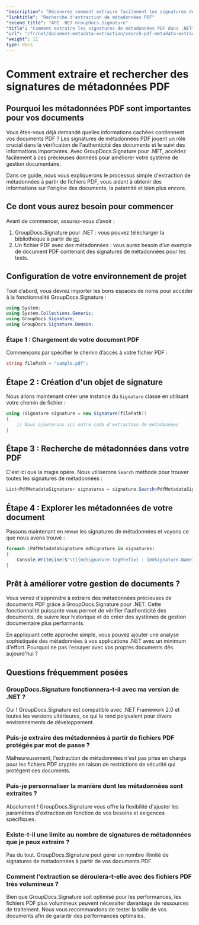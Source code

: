 ```yaml
---
"description": "Découvrez comment extraire facilement les signatures de métadonnées PDF à l'aide de GroupDocs.Signature pour .NET pour améliorer la sécurité des documents et améliorer la gestion des informations."
"linktitle": "Recherche d'extraction de métadonnées PDF"
"second_title": "API .NET GroupDocs.Signature"
"title": "Comment extraire les signatures de métadonnées PDF dans .NET"
"url": "/fr/net/document-metadata-extraction/search-pdf-metadata-extraction/"
"weight": 11
type: docs
---
```

# Comment extraire et rechercher des signatures de métadonnées PDF

## Pourquoi les métadonnées PDF sont importantes pour vos documents

Vous êtes-vous déjà demandé quelles informations cachées contiennent vos documents PDF ? Les signatures de métadonnées PDF jouent un rôle crucial dans la vérification de l'authenticité des documents et le suivi des informations importantes. Avec GroupDocs.Signature pour .NET, accédez facilement à ces précieuses données pour améliorer votre système de gestion documentaire.

Dans ce guide, nous vous expliquerons le processus simple d'extraction de métadonnées à partir de fichiers PDF, vous aidant à obtenir des informations sur l'origine des documents, la paternité et bien plus encore.

## Ce dont vous aurez besoin pour commencer

Avant de commencer, assurez-vous d’avoir :

1. GroupDocs.Signature pour .NET : vous pouvez télécharger la bibliothèque à partir de [ici](https://releases.groupdocs.com/signature/net/).
2. Un fichier PDF avec des métadonnées : vous aurez besoin d’un exemple de document PDF contenant des signatures de métadonnées pour les tests.

## Configuration de votre environnement de projet

Tout d’abord, vous devrez importer les bons espaces de noms pour accéder à la fonctionnalité GroupDocs.Signature :

```csharp
using System;
using System.Collections.Generic;
using GroupDocs.Signature;
using GroupDocs.Signature.Domain;
```

### Étape 1 : Chargement de votre document PDF

Commençons par spécifier le chemin d’accès à votre fichier PDF :

```csharp
string filePath = "sample.pdf";
```

## Étape 2 : Création d'un objet de signature

Nous allons maintenant créer une instance du `Signature` classe en utilisant votre chemin de fichier :

```csharp
using (Signature signature = new Signature(filePath))
{
    // Nous ajouterons ici notre code d'extraction de métadonnées
}
```

## Étape 3 : Recherche de métadonnées dans votre PDF

C'est ici que la magie opère. Nous utiliserons `Search` méthode pour trouver toutes les signatures de métadonnées :

```csharp
List<PdfMetadataSignature> signatures = signature.Search<PdfMetadataSignature>(SignatureType.Metadata);
```

## Étape 4 : Explorer les métadonnées de votre document

Passons maintenant en revue les signatures de métadonnées et voyons ce que nous avons trouvé :

```csharp
foreach (PdfMetadataSignature mdSignature in signatures)
{
    Console.WriteLine($"\t[{mdSignature.TagPrefix} : {mdSignature.Name}] = {mdSignature.Value} ({mdSignature.Type})");
}
```

## Prêt à améliorer votre gestion de documents ?

Vous venez d'apprendre à extraire des métadonnées précieuses de documents PDF grâce à GroupDocs.Signature pour .NET. Cette fonctionnalité puissante vous permet de vérifier l'authenticité des documents, de suivre leur historique et de créer des systèmes de gestion documentaire plus performants.

En appliquant cette approche simple, vous pouvez ajouter une analyse sophistiquée des métadonnées à vos applications .NET avec un minimum d'effort. Pourquoi ne pas l'essayer avec vos propres documents dès aujourd'hui ?

## Questions fréquemment posées

### GroupDocs.Signature fonctionnera-t-il avec ma version de .NET ?

Oui ! GroupDocs.Signature est compatible avec .NET Framework 2.0 et toutes les versions ultérieures, ce qui le rend polyvalent pour divers environnements de développement.

### Puis-je extraire des métadonnées à partir de fichiers PDF protégés par mot de passe ?

Malheureusement, l'extraction de métadonnées n'est pas prise en charge pour les fichiers PDF cryptés en raison de restrictions de sécurité qui protègent ces documents.

### Puis-je personnaliser la manière dont les métadonnées sont extraites ?

Absolument ! GroupDocs.Signature vous offre la flexibilité d'ajuster les paramètres d'extraction en fonction de vos besoins et exigences spécifiques.

### Existe-t-il une limite au nombre de signatures de métadonnées que je peux extraire ?

Pas du tout. GroupDocs.Signature peut gérer un nombre illimité de signatures de métadonnées à partir de vos documents PDF.

### Comment l'extraction se déroulera-t-elle avec des fichiers PDF très volumineux ?

Bien que GroupDocs.Signature soit optimisé pour les performances, les fichiers PDF plus volumineux peuvent nécessiter davantage de ressources de traitement. Nous vous recommandons de tester la taille de vos documents afin de garantir des performances optimales.